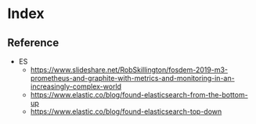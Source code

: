 # Index

## Reference

- ES
  - https://www.slideshare.net/RobSkillington/fosdem-2019-m3-prometheus-and-graphite-with-metrics-and-monitoring-in-an-increasingly-complex-world
  - https://www.elastic.co/blog/found-elasticsearch-from-the-bottom-up
  - https://www.elastic.co/blog/found-elasticsearch-top-down